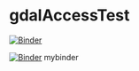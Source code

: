 # gdalAccessTest
[![Binder](https://gesis.mybinder.org/badge_logo.svg)](https://gesis.mybinder.org/v2/gh/fastice/gdalaccesstest/HEAD?urlpath=lab)

[![Binder](https://mybinder.org/badge_logo.svg)](https://mybinder.org/v2/gh/fastice/gdalaccesstest/HEAD?urlpath=lab) mybinder
